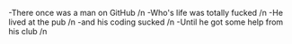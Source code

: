 -There once was a man on GitHub /n
-Who's life was totally fucked /n
-He lived at the pub /n
-and his coding sucked /n
-Until he got some help from his club /n
